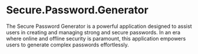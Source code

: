 # Secure.Password.Generator
The Secure Password Generator is a powerful application designed to assist users in creating and managing strong and secure passwords. In an era where online and offline security is paramount, this application empowers users to generate complex passwords effortlessly.
